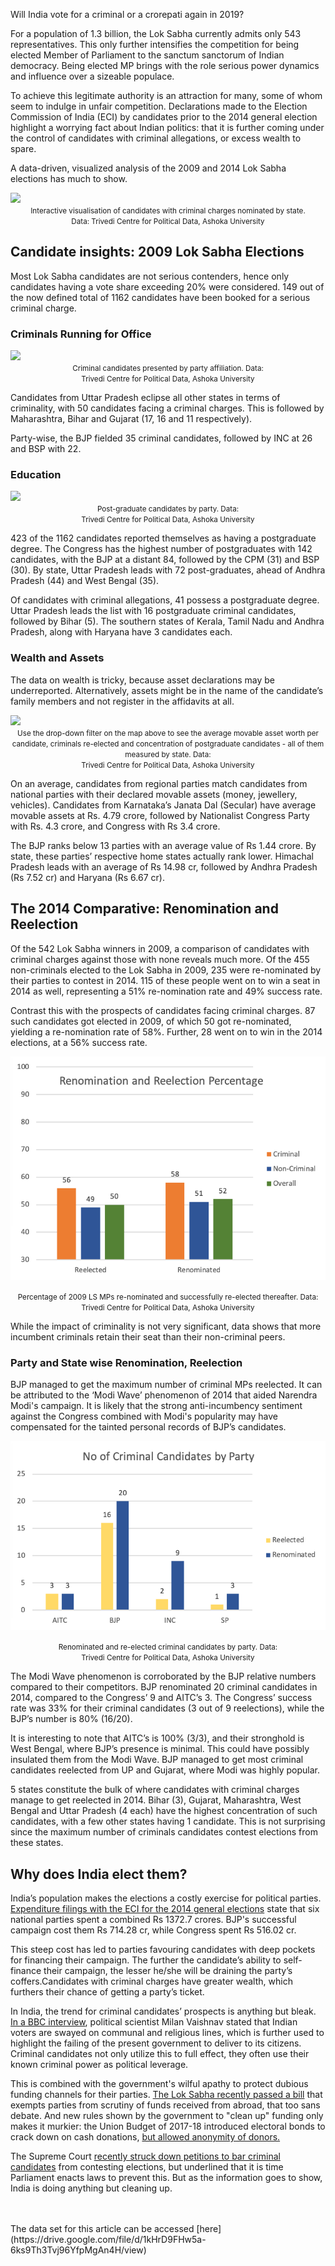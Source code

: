 Will India vote for a criminal or a crorepati again in 2019? 

For a population of 1.3 billion, the Lok Sabha currently admits only 543 representatives. This only further intensifies the competition for being elected Member of Parliament to the sanctum sanctorum of Indian democracy. Being elected MP brings with the role serious power dynamics and influence over a sizeable populace. 

To achieve this legitimate authority is an attraction for many, some of whom seem to indulge in unfair competition. Declarations made to the Election Commission of India (ECI) by candidates prior to the 2014 general election highlight a worrying fact about Indian politics: that it is further coming under the control of candidates with criminal allegations, or excess wealth to spare.

A data-driven, visualized analysis of the 2009 and 2014 Lok Sabha elections has much to show.

<div>

<div class='tableauPlaceholder' id='viz1544377476187' style='position: relative'><noscript><a href='#'><img alt=' ' src='https:&#47;&#47;public.tableau.com&#47;static&#47;images&#47;Cr&#47;CriminalCasesbyStatein2009Elections&#47;Sheet1&#47;1_rss.png' style='border: none' /></a></noscript><object class='tableauViz'  style='display:none;'><param name='host_url' value='https%3A%2F%2Fpublic.tableau.com%2F' /> <param name='embed_code_version' value='3' /> <param name='site_root' value='' /><param name='name' value='CriminalCasesbyStatein2009Elections&#47;Sheet1' /><param name='tabs' value='no' /><param name='toolbar' value='yes' /><param name='static_image' value='https:&#47;&#47;public.tableau.com&#47;static&#47;images&#47;Cr&#47;CriminalCasesbyStatein2009Elections&#47;Sheet1&#47;1.png' /> <param name='animate_transition' value='yes' /><param name='display_static_image' value='yes' /><param name='display_spinner' value='yes' /><param name='display_overlay' value='yes' /><param name='display_count' value='yes' /></object></div>               <script type='text/javascript'>                    var divElement = document.getElementById('viz1544377476187');                    var vizElement = divElement.getElementsByTagName('object')[0];                    vizElement.style.width='100%';vizElement.style.height=(divElement.offsetWidth*0.75)+'px';                    var scriptElement = document.createElement('script');                    scriptElement.src = 'https://public.tableau.com/javascripts/api/viz_v1.js';                    vizElement.parentNode.insertBefore(scriptElement, vizElement);                </script>

</div>

<div align="center">
  <small>Interactive visualisation of candidates with criminal charges nominated by state.<br>Data: Trivedi Centre for Political Data, Ashoka University</small>
</div>

## Candidate insights: 2009 Lok Sabha Elections 

Most Lok Sabha candidates are not serious contenders, hence only candidates having a vote share exceeding 20% were considered. 149 out of the now defined total of 1162 candidates have been booked for a serious criminal charge.

### Criminals Running for Office

<div>
  
  <div class='tableauPlaceholder' id='viz1544425281467' style='position: relative'><noscript><a href='#'><img alt=' ' src='https:&#47;&#47;public.tableau.com&#47;static&#47;images&#47;Cr&#47;CriminalCasesbyParty2009Elections&#47;Sheet5&#47;1_rss.png' style='border: none' /></a></noscript><object class='tableauViz'  style='display:none;'><param name='host_url' value='https%3A%2F%2Fpublic.tableau.com%2F' /> <param name='embed_code_version' value='3' /> <param name='site_root' value='' /><param name='name' value='CriminalCasesbyParty2009Elections&#47;Sheet5' /><param name='tabs' value='no' /><param name='toolbar' value='yes' /><param name='static_image' value='https:&#47;&#47;public.tableau.com&#47;static&#47;images&#47;Cr&#47;CriminalCasesbyParty2009Elections&#47;Sheet5&#47;1.png' /> <param name='animate_transition' value='yes' /><param name='display_static_image' value='yes' /><param name='display_spinner' value='yes' /><param name='display_overlay' value='yes' /><param name='display_count' value='yes' /></object></div>                <script type='text/javascript'>                    var divElement = document.getElementById('viz1544425281467');                    var vizElement = divElement.getElementsByTagName('object')[0];                    vizElement.style.width='100%';vizElement.style.height=(divElement.offsetWidth*0.75)+'px';                    var scriptElement = document.createElement('script');                    scriptElement.src = 'https://public.tableau.com/javascripts/api/viz_v1.js';                    vizElement.parentNode.insertBefore(scriptElement, vizElement);                </script>
  
</div>

<div align="center">
  <small> Criminal candidates presented by party affiliation. Data:<br>Trivedi Centre for Political Data, Ashoka University</small>
</div>

Candidates from Uttar Pradesh eclipse all other states in terms of criminality, with 50 candidates facing a criminal charges. This is followed by Maharashtra, Bihar and Gujarat (17, 16 and 11 respectively). 

Party-wise, the BJP fielded 35 criminal candidates, followed by INC at 26 and BSP with 22.

### Education

<div>

<div class='tableauPlaceholder' id='viz1544425412279' style='position: relative'><noscript><a href='#'><img alt=' ' src='https:&#47;&#47;public.tableau.com&#47;static&#47;images&#47;Po&#47;PostGraduatesbyParty2009Elections&#47;Sheet6&#47;1_rss.png' style='border: none' /></a></noscript><object class='tableauViz'  style='display:none;'><param name='host_url' value='https%3A%2F%2Fpublic.tableau.com%2F' /> <param name='embed_code_version' value='3' /> <param name='site_root' value='' /><param name='name' value='PostGraduatesbyParty2009Elections&#47;Sheet6' /><param name='tabs' value='no' /><param name='toolbar' value='yes' /><param name='static_image' value='https:&#47;&#47;public.tableau.com&#47;static&#47;images&#47;Po&#47;PostGraduatesbyParty2009Elections&#47;Sheet6&#47;1.png' /> <param name='animate_transition' value='yes' /><param name='display_static_image' value='yes' /><param name='display_spinner' value='yes' /><param name='display_overlay' value='yes' /><param name='display_count' value='yes' /></object></div>                <script type='text/javascript'>                    var divElement = document.getElementById('viz1544425412279');                    var vizElement = divElement.getElementsByTagName('object')[0];                    vizElement.style.width='100%';vizElement.style.height=(divElement.offsetWidth*0.75)+'px';                    var scriptElement = document.createElement('script');                    scriptElement.src = 'https://public.tableau.com/javascripts/api/viz_v1.js';                    vizElement.parentNode.insertBefore(scriptElement, vizElement);                </script>

</div>

<div align="center">
  <small> Post-graduate candidates by party. Data:<br>Trivedi Centre for Political Data, Ashoka University</small>
</div>


423 of the 1162 candidates reported themselves as having a postgraduate degree. The Congress has the highest number of postgraduates with 142 candidates, with the BJP at a distant 84, followed by the CPM (31) and BSP (30). By state, Uttar Pradesh leads with 72 post-graduates, ahead of Andhra Pradesh (44) and West Bengal (35).


Of candidates with criminal allegations, 41 possess a postgraduate degree. Uttar Pradesh leads the list with 16 postgraduate criminal candidates, followed by Bihar (5). The southern states of Kerala, Tamil Nadu and Andhra Pradesh, along with Haryana have 3 candidates each.

### Wealth and Assets

The data on wealth is tricky, because asset declarations may be underreported. Alternatively, assets might be in the name of the candidate’s family members and not register in the affidavits at all.

<div>

<div class='tableauPlaceholder' id='viz1544422009675' style='position: relative'><noscript><a href='#'><img alt=' ' src='https:&#47;&#47;public.tableau.com&#47;static&#47;images&#47;Ma&#47;MapsCombine&#47;Sheet1&#47;1_rss.png' style='border: none' /></a></noscript><object class='tableauViz'  style='display:none;'><param name='host_url' value='https%3A%2F%2Fpublic.tableau.com%2F' /> <param name='embed_code_version' value='3' /> <param name='site_root' value='' /><param name='name' value='MapsCombine&#47;Sheet1' /><param name='tabs' value='no' /><param name='toolbar' value='yes' /><param name='static_image' value='https:&#47;&#47;public.tableau.com&#47;static&#47;images&#47;Ma&#47;MapsCombine&#47;Sheet1&#47;1.png' /> <param name='animate_transition' value='yes' /><param name='display_static_image' value='yes' /><param name='display_spinner' value='yes' /><param name='display_overlay' value='yes' /><param name='display_count' value='yes' /></object></div>                <script type='text/javascript'>                    var divElement = document.getElementById('viz1544422009675');                    var vizElement = divElement.getElementsByTagName('object')[0];                    vizElement.style.width='100%';vizElement.style.height=(divElement.offsetWidth*0.75)+'px';                    var scriptElement = document.createElement('script');                    scriptElement.src = 'https://public.tableau.com/javascripts/api/viz_v1.js';                    vizElement.parentNode.insertBefore(scriptElement, vizElement);                </script>

</div>

<div align="center">
  <small> Use the drop-down filter on the map above to see the average movable asset worth per candidate, criminals re-elected and concentration of postgraduate candidates - all of them measured by state. Data:<br>Trivedi Centre for Political Data, Ashoka University</small>
</div>

On an average, candidates from regional parties match candidates from national parties with their declared movable assets (money, jewellery, vehicles). Candidates from Karnataka’s Janata Dal (Secular) have average movable assets at Rs. 4.79 crore, followed by Nationalist Congress Party with Rs. 4.3 crore, and Congress with Rs 3.4 crore. 


The BJP ranks below 13 parties with an average value of Rs 1.44 crore. By state, these parties’ respective home states actually rank lower. Himachal Pradesh leads with an average of Rs 14.98 cr, followed by Andhra Pradesh (Rs 7.52 cr) and Haryana (Rs 6.67 cr).


## The 2014 Comparative: Renomination and Reelection


Of the 542 Lok Sabha winners in 2009, a comparison of candidates with criminal charges against those with none reveals much more. Of the 455 non-criminals elected to the Lok Sabha in 2009, 235 were re-nominated by their parties to contest in 2014. 115 of these people went on to win a seat in 2014 as well, representing a 51% re-nomination rate and 49% success rate. 


Contrast this with the prospects of candidates facing criminal charges. 87 such candidates got elected in 2009, of which 50 got re-nominated, yielding a re-nomination rate of 58%. Further, 28 went on to win in the 2014 elections, at a 56% success rate. 
<br>
<p align="center">
  <img src="https://raw.githubusercontent.com/mayukhnair/india-election-crime/master/Picture1.png" style="border: 0;">
</p>

<div align="center">
  <small>Percentage of 2009 LS MPs re-nominated and successfully re-elected thereafter. Data:<br>Trivedi Centre for Political Data, Ashoka University</small>
</div>

While the impact of criminality is not very significant, data shows that more incumbent criminals retain their seat than their non-criminal peers. 


### Party and State wise Renomination, Reelection

BJP managed to get the maximum number of criminal MPs reelected. It can be attributed to the ‘Modi Wave’ phenomenon of 2014 that aided Narendra Modi's campaign. It is likely that the strong anti-incumbency sentiment against the Congress combined with Modi's popularity may have compensated for the tainted personal records of BJP’s candidates.
<br>
<p align="center">
  <img src="https://raw.githubusercontent.com/mayukhnair/india-election-crime/master/Picture2.png" style="border: 0;">
</p>

<div align="center">
  <small>Renominated and re-elected criminal candidates by party. Data:<br>Trivedi Centre for Political Data, Ashoka University</small>
</div>

The Modi Wave phenomenon is corroborated by the BJP relative numbers compared to their competitors. BJP renominated 20 criminal candidates in 2014, compared to the Congress’ 9 and AITC’s 3. The Congress’ success rate was 33% for their criminal candidates (3 out of 9 reelections), while the BJP’s number is 80% (16/20). 


It is interesting to note that AITC’s is 100% (3/3), and their stronghold is West Bengal, where BJP’s presence is minimal. This could have possibly insulated them from the Modi Wave. BJP managed to get most criminal candidates reelected from UP and Gujarat, where Modi was highly popular.


5 states constitute the bulk of where candidates with criminal charges manage to get reelected in 2014. Bihar (3), Gujarat, Maharashtra, West Bengal and Uttar Pradesh (4 each) have the highest concentration of such candidates, with a few other states having 1 candidate. This is not surprising since the maximum number of criminals candidates contest elections from these states. 

## Why does India elect them?

India’s population makes the elections a costly exercise for political parties. [Expenditure filings with the ECI for the 2014 general elections](https://eci.gov.in/files/category/273-recognized-national-parties/) state that six national parties spent a combined Rs 1372.7 crores.  BJP's successful campaign cost them Rs 714.28 cr, while Congress spent Rs 516.02 cr.  

This steep cost has led to parties favouring candidates with deep pockets for financing their campaign. The further the candidate’s ability to self-finance their campaign, the lesser he/she will be draining the party’s coffers.Candidates with criminal charges have greater wealth, which furthers their chance of getting a party’s ticket. 

In India, the trend for criminal candidates’ prospects is anything but bleak. [In a BBC interview](https://www.bbc.com/news/world-asia-india-38607255), political scientist Milan Vaishnav stated that Indian voters are swayed on communal and religious lines, which is further used to highlight the failing of the present government to deliver to its citizens. Criminal candidates not only utilize this to full effect, they often use their known criminal power as political leverage.

This is combined with the government's wilful apathy to protect dubious funding channels for their parties. [The Lok Sabha recently passed a bill](https://www.thehindu.com/news/national/lok-sabha-passes-bill-to-exempt-political-parties-from-scrutiny-on-foreign-funds-without-debate/article23285764.ece) that exempts parties from scrutiny of funds received from abroad, that too sans debate. And new rules shown by the government to "clean up" funding only makes it murkier: the Union Budget of 2017-18 introduced electoral bonds to crack down on cash donations, [but allowed anonymity of donors.](https://adrindia.org/content/india%E2%80%99s-political-funding-mess)

The Supreme Court [recently struck down petitions to bar criminal candidates](https://www.hindustantimes.com/india-news/should-netas-facing-criminal-cases-contest-elections-supreme-court-to-to-decide-soon/story-1Wu3771SusfAsUUu4eDatJ.html) from contesting elections, but underlined that it is time Parliament enacts laws to prevent this. But as the information goes to show, India is doing anything but cleaning up.

<br>
<br>
The data set for this article can be accessed [here](https://drive.google.com/file/d/1kHrD9FHw5a-6ks9Th3Tvj96YfpMgAn4H/view) 
